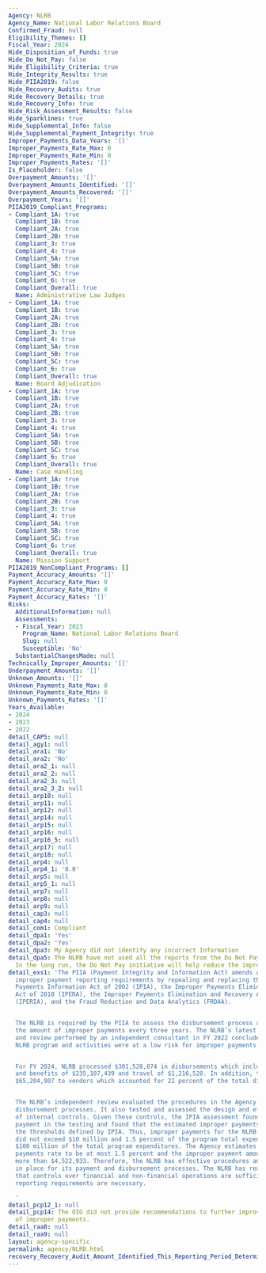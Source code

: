 ```yaml
---
Agency: NLRB
Agency_Name: National Labor Relations Board
Confirmed_Fraud: null
Eligibility_Themes: []
Fiscal_Year: 2024
Hide_Disposition_of_Funds: true
Hide_Do_Not_Pay: false
Hide_Eligibility_Criteria: true
Hide_Integrity_Results: true
Hide_PIIA2019: false
Hide_Recovery_Audits: true
Hide_Recovery_Details: true
Hide_Recovery_Info: true
Hide_Risk_Assessment_Results: false
Hide_Sparklines: true
Hide_Supplemental_Info: false
Hide_Supplemental_Payment_Integrity: true
Improper_Payments_Data_Years: '[]'
Improper_Payments_Rate_Max: 0
Improper_Payments_Rate_Min: 0
Improper_Payments_Rates: '[]'
Is_Placeholder: false
Overpayment_Amounts: '[]'
Overpayment_Amounts_Identified: '[]'
Overpayment_Amounts_Recovered: '[]'
Overpayment_Years: '[]'
PIIA2019_Compliant_Programs:
- Compliant_1A: true
  Compliant_1B: true
  Compliant_2A: true
  Compliant_2B: true
  Compliant_3: true
  Compliant_4: true
  Compliant_5A: true
  Compliant_5B: true
  Compliant_5C: true
  Compliant_6: true
  Compliant_Overall: true
  Name: Administrative Law Judges
- Compliant_1A: true
  Compliant_1B: true
  Compliant_2A: true
  Compliant_2B: true
  Compliant_3: true
  Compliant_4: true
  Compliant_5A: true
  Compliant_5B: true
  Compliant_5C: true
  Compliant_6: true
  Compliant_Overall: true
  Name: Board Adjudication
- Compliant_1A: true
  Compliant_1B: true
  Compliant_2A: true
  Compliant_2B: true
  Compliant_3: true
  Compliant_4: true
  Compliant_5A: true
  Compliant_5B: true
  Compliant_5C: true
  Compliant_6: true
  Compliant_Overall: true
  Name: Case Handling
- Compliant_1A: true
  Compliant_1B: true
  Compliant_2A: true
  Compliant_2B: true
  Compliant_3: true
  Compliant_4: true
  Compliant_5A: true
  Compliant_5B: true
  Compliant_5C: true
  Compliant_6: true
  Compliant_Overall: true
  Name: Mission Support
PIIA2019_NonCompliant_Programs: []
Payment_Accuracy_Amounts: '[]'
Payment_Accuracy_Rate_Max: 0
Payment_Accuracy_Rate_Min: 0
Payment_Accuracy_Rates: '[]'
Risks:
  AdditionalInformation: null
  Assessments:
  - Fiscal_Year: 2023
    Program_Name: National Labor Relations Board
    Slug: null
    Susceptible: 'No'
  SubstantialChangesMade: null
Technically_Improper_Amounts: '[]'
Underpayment_Amounts: '[]'
Unknown_Amounts: '[]'
Unknown_Payments_Rate_Max: 0
Unknown_Payments_Rate_Min: 0
Unknown_Payments_Rates: '[]'
Years_Available:
- 2024
- 2023
- 2022
detail_CAP5: null
detail_agy1: null
detail_ara1: 'No'
detail_ara2: 'No'
detail_ara2_1: null
detail_ara2_2: null
detail_ara2_3: null
detail_ara2_3_2: null
detail_arp10: null
detail_arp11: null
detail_arp12: null
detail_arp14: null
detail_arp15: null
detail_arp16: null
detail_arp16_5: null
detail_arp17: null
detail_arp18: null
detail_arp4: null
detail_arp4_1: '0.0'
detail_arp5: null
detail_arp5_1: null
detail_arp7: null
detail_arp8: null
detail_arp9: null
detail_cap3: null
detail_cap4: null
detail_com1: Compliant
detail_dpa1: 'Yes'
detail_dpa2: 'Yes'
detail_dpa3: My Agency did not identify any incorrect Information
detail_dpa5: The NLRB have not used all the reports from the Do Not Pay Initiative.
  In the long run, the Do Not Pay initiative will help reduce the improper payments.
detail_exs1: 'The PIIA (Payment Integrity and Information Act) amends government-wide
  improper payment reporting requirements by repealing and replacing the Improper
  Payments Information Act of 2002 (IPIA), the Improper Payments Elimination and Recovery
  Act of 2010 (IPERA), the Improper Payments Elimination and Recovery Act of 2012
  (IPERIA), and the Fraud Reduction and Data Analytics (FRDAA).


  The NLRB is required by the PIIA to assess the disbursement process and estimate
  the amount of improper payments every three years. The NLRB’s latest IPIA assessment
  and review performed by an independent consultant in FY 2022 concluded that the
  NLRB program and activities were at a low risk for improper payments.


  For FY 2024, NLRB processed $301,528,874 in disbursements which included payroll
  and benefits of $235,107,439 and travel of $1,216,528. In addition, the NLRB paid
  $65,204,907 to vendors which accounted for 22 percent of the total disbursements.


  The NLRB’s independent review evaluated the procedures in the Agency’s payment and
  disbursement processes. It also tested and assessed the design and effectiveness
  of internal controls. Given these controls, the IPIA assessment found no improper
  payment in the testing and found that the estimated improper payments to be within
  the thresholds defined by IPIA. Thus, improper payments for the NLRB’s programs
  did not exceed $10 million and 1.5 percent of the program total expenditures or
  $100 million of the total program expenditures. The Agency estimates the improper
  payments rate to be at most 1.5 percent and the improper payment amount to be no
  more than $4,522,933. Therefore, the NLRB has effective procedures and controls
  in place for its payment and disbursement processes. The NLRB has reasonable assurance
  that controls over financial and non-financial operations are sufficient. No additional
  reporting requirements are necessary.

  '
detail_pcp12_1: null
detail_pcp14: The OIG did not provide recommendations to further improve prevention
  of improper payments.
detail_raa8: null
detail_raa9: null
layout: agency-specific
permalink: agency/NLRB.html
recovery_Recovery_Audit_Amount_Identified_This_Reporting_Period_Determined_Not_Collectable_Rate: 0.0
---
```

